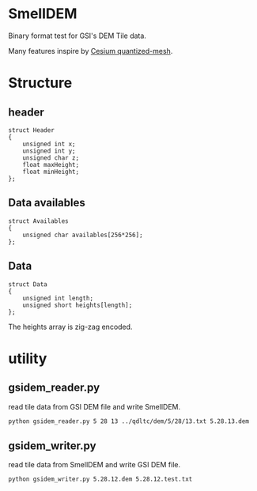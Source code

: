 # SmellDEM

Binary format test for GSI's DEM Tile data.

Many features inspire by [Cesium quantized-mesh](http://cesiumjs.org/data-and-assets/terrain/formats/quantized-mesh-1.0.html).

# Structure

## header

```
struct Header
{
    unsigned int x;
    unsigned int y;
    unsigned char z;
    float maxHeight;
    float minHeight;
};
```

## Data availables

```
struct Availables
{
    unsigned char availables[256*256];
};
```

## Data

```
struct Data
{
    unsigned int length;
    unsigned short heights[length];
};
```

The heights array is zig-zag encoded.

# utility

## gsidem_reader.py

read tile data from GSI DEM file and write SmellDEM.

```bash
python gsidem_reader.py 5 28 13 ../qdltc/dem/5/28/13.txt 5.28.13.dem
```

## gsidem_writer.py

read tile data from SmellDEM and write GSI DEM file.

```bash
python gsidem_writer.py 5.28.12.dem 5.28.12.test.txt
```
